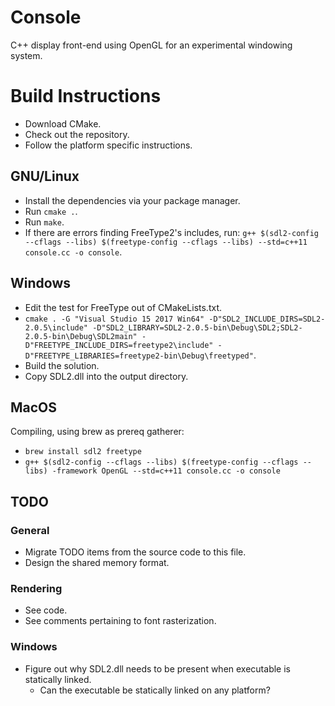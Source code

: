 # Console
C++ display front-end using OpenGL for an experimental windowing system.

# Build Instructions

* Download CMake.
* Check out the repository.
* Follow the platform specific instructions.

## GNU/Linux

* Install the dependencies via your package manager.
* Run `cmake .`.
* Run `make`.
* If there are errors finding FreeType2's includes, run: `g++ $(sdl2-config --cflags --libs) $(freetype-config --cflags --libs) --std=c++11 console.cc -o console`.

## Windows

* Edit the test for FreeType out of CMakeLists.txt.
* `cmake . -G "Visual Studio 15 2017 Win64" -D"SDL2_INCLUDE_DIRS=SDL2-2.0.5\include" -D"SDL2_LIBRARY=SDL2-2.0.5-bin\Debug\SDL2;SDL2-2.0.5-bin\Debug\SDL2main" -D"FREETYPE_INCLUDE_DIRS=freetype2\include" -D"FREETYPE_LIBRARIES=freetype2-bin\Debug\freetyped"`.
* Build the solution.
* Copy SDL2.dll into the output directory.

## MacOS

Compiling, using brew as prereq gatherer:

* `brew install sdl2 freetype`
* `g++ $(sdl2-config --cflags --libs) $(freetype-config --cflags --libs)
  -framework OpenGL --std=c++11 console.cc -o console`

## TODO

### General

* Migrate TODO items from the source code to this file.
* Design the shared memory format.

### Rendering

* See code.
* See comments pertaining to font rasterization.

### Windows

* Figure out why SDL2.dll needs to be present when executable is statically linked.
	- Can the executable be statically linked on any platform?
